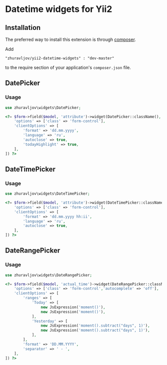 Datetime widgets for Yii2
=========================

Installation
------------

The preferred way to install this extension is through [composer](http://getcomposer.org/download/).

Add

```
"zhuravljov/yii2-datetime-widgets" : "dev-master"
```

to the require section of your application's `composer.json` file.

DatePicker
----------

### Usage

```php
use zhuravljov\widgets\DatePicker;
```

```php
<?= $form->field($model, 'attribute')->widget(DatePicker::className(), [
    'options' => ['class' => 'form-control'],
    'clientOptions' => [
        'format' => 'dd.mm.yyyy',
        'language' => 'ru',
        'autoclose' => true,
        'todayHighlight' => true,
    ],
]) ?>
```

DateTimePicker
--------------

### Usage

```php
use zhuravljov\widgets\DateTimePicker;
```

```php
<?= $form->field($model, 'attribute')->widget(DateTimePicker::className(), [
    'options' => ['class' => 'form-control'],
    'clientOptions' => [
        'format' => 'dd.mm.yyyy hh:ii',
        'language' => 'ru',
        'autoclose' => true,
    ],
]) ?>
```

DateRangePicker
---------------

### Usage

```php
use zhuravljov\widgets\DateRangePicker;
```

```php
<?= $form->field($model, 'actual_time')->widget(DateRangePicker::className(), [
    'options' => ['class' => 'form-control','autocomplete' => 'off'],
    'clientOptions' => [
        'ranges' => [
            'Today' => [
                new JsExpression('moment()'),
                new JsExpression('moment()'),
            ],
            'Yesterday' => [
                new JsExpression('moment().subtract("days", 1)'),
                new JsExpression('moment().subtract("days", 1)'),
            ],
        ],
        'format' => 'DD.MM.YYYY',
        'separator' => ' - ',
    ],
]) ?>
```
